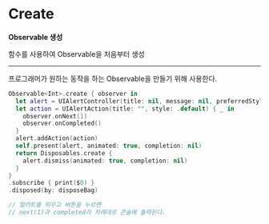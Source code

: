 # Create

**Observable 생성**

함수를 사용하여 Observable을 처음부터 생성

---

프로그래머가 원하는 동작을 하는 Observable을 만들기 위해 사용한다.

```swift
Observable<Int>.create { observer in
  let alert = UIAlertController(title: nil, message: nil, preferredStyle: .alert)
  let action = UIAlertAction(title: "", style: .default) { _ in
    observer.onNext(1)
    observer.onCompleted()
  }
  alert.addAction(action)
  self.present(alert, animated: true, completion: nil)
  return Disposables.create {
    alert.dismiss(animated: true, completion: nil)
  }
}
.subscribe { print($0) }
.disposed(by: disposeBag)

// 얼러트를 띄우고 버튼을 누르면
// next(1)과 completed가 차례대로 콘솔에 출력된다.
```

